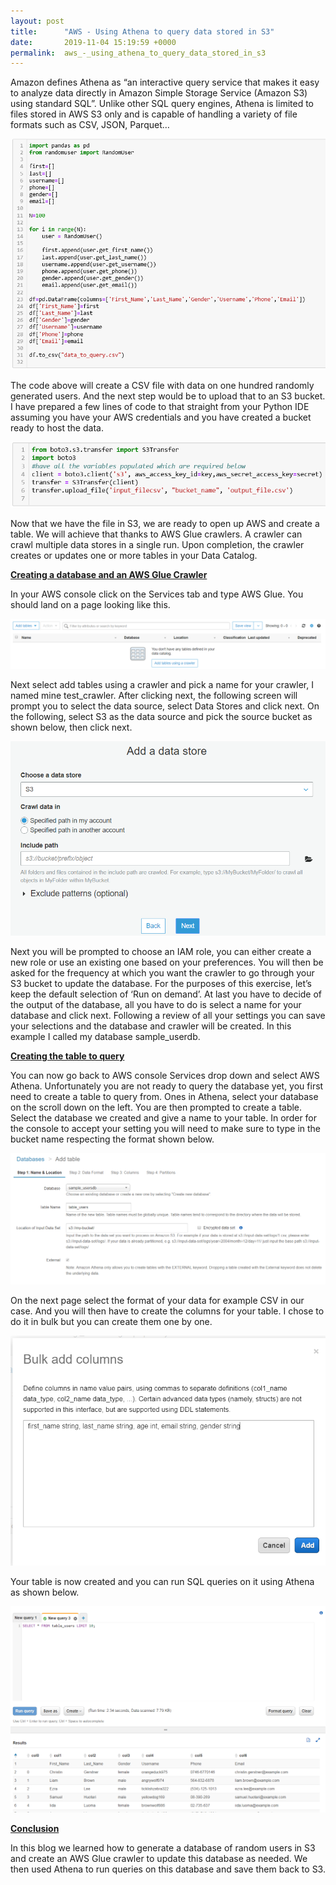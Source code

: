 ```yaml
---
layout: post
title:      "AWS - Using Athena to query data stored in S3"
date:       2019-11-04 15:19:59 +0000
permalink:  aws_-_using_athena_to_query_data_stored_in_s3
---
```



Amazon defines Athena as “an interactive query service that makes it easy to analyze data directly in Amazon Simple Storage Service (Amazon S3) using standard SQL”. Unlike other SQL query engines, Athena is limited to files stored in AWS S3 only and is capable of handling a variety of file formats such as CSV, JSON, Parquet…

![](img/56.png)

The code above will create a CSV file with data on one hundred randomly generated users. And the next step would be to upload that to an S3 bucket. I have prepared a few lines of code to that straight from your Python IDE assuming you have your AWS credentials and you have created a bucket ready to host the data.

![](img/57.png)

Now that we have the file in S3, we are ready to open up AWS and create a table. We will achieve that thanks to AWS Glue crawlers. A crawler can crawl multiple data stores in a single run. Upon completion, the crawler creates or updates one or more tables in your Data Catalog. 

<b><u>Creating a database and an AWS Glue Crawler</u></b>

In your AWS console click on the Services tab and type AWS Glue. You should land on a page looking like this.

![](img/58.png)

Next select add tables using a crawler and pick a name for your crawler, I named mine test_crawler. After clicking next, the following screen will prompt you to select the data source, select Data Stores and click next. On the following, select S3 as the data source and pick the source bucket as shown below, then click next.

![](img/59.png)

Next you will be prompted to choose an IAM role, you can either create a new role or use an existing one based on your preferences. You will then be asked for the frequency at which you want the crawler to go through your S3 bucket to update the database. For the purposes of this exercise, let’s keep the default selection of ‘Run on demand’. At last you have to decide of the output of the database, all you have to do is select a name for your database and click next. Following a review of all your settings you can save your selections and the database and crawler will be created. In this example I called my database sample_userdb.

<b><u>Creating the table to query</u></b>

You can now go back to AWS console Services drop down and select AWS Athena. Unfortunately you are not ready to query the database yet, you first need to create a table to query from. Ones in Athena, select your database on the scroll down on the left. You are then prompted to create a table. Select the database we created and give a name to your table. In order for the console to accept your setting you will need to make sure to type in the bucket name respecting the format shown below. 

![](img/60.png)

On the next page select the format of your data for example CSV in our case. And you will then have to create the columns for your table. I chose to do it in bulk but you can create them one by one. 

![](img/61.png)

Your table is now created and you can run SQL queries on it using Athena as shown below. 

![](img/62.png)

<b><u>Conclusion</u></b>

In this blog we learned how to generate a database of random users in S3 and create an AWS Glue crawler to update this database as needed. We then used Athena to run queries on this database and save them back to S3. 
